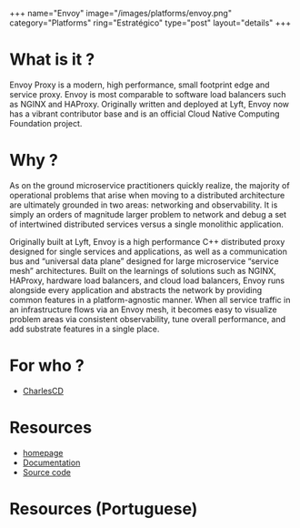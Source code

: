 +++
name="Envoy"
image="/images/platforms/envoy.png"
category="Platforms"
ring="Estratégico"
type="post"
layout="details"
+++

# What is it ?

Envoy Proxy is a modern, high performance, small footprint edge and service proxy. Envoy is most comparable to software load balancers such as NGINX and HAProxy. Originally written and deployed at Lyft, Envoy now has a vibrant contributor base and is an official Cloud Native Computing Foundation project.

# Why ?

As on the ground microservice practitioners quickly realize, the majority of operational problems that arise when moving to a distributed architecture are ultimately grounded in two areas: networking and observability. It is simply an orders of magnitude larger problem to network and debug a set of intertwined distributed services versus a single monolithic application.

Originally built at Lyft, Envoy is a high performance C++ distributed proxy designed for single services and applications, as well as a communication bus and “universal data plane” designed for large microservice “service mesh” architectures. Built on the learnings of solutions such as NGINX, HAProxy, hardware load balancers, and cloud load balancers, Envoy runs alongside every application and abstracts the network by providing common features in a platform-agnostic manner. When all service traffic in an infrastructure flows via an Envoy mesh, it becomes easy to visualize problem areas via consistent observability, tune overall performance, and add substrate features in a single place.

# For who ?

* [CharlesCD](https://charlescd.io/)

# Resources

* [homepage](https://www.envoyproxy.io/)
* [Documentation](https://www.envoyproxy.io/docs)
* [Source code](https://github.com/envoyproxy/envoy)

# Resources (Portuguese)
